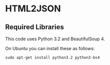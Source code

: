 # HTML2JSON

## Required Libraries

This code uses Python 3.2 and BeautifulSoup 4.

On Ubuntu you can install these as follows:

    sudo apt-get install python3.2 python3-bs4

